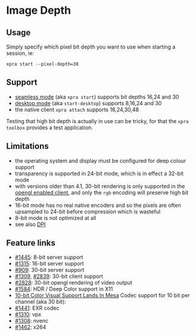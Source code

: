 # Image Depth

## Usage
Simply specify which pixel bit depth you want to use when starting a session, ie:
```shell
xpra start --pixel-depth=30
```

## Support
* [seamless mode](../Usage/Seamless.md) (aka `xpra start`) supports bit depths 16,24 and 30
* [desktop mode](../Usage/StartDesktop.md) (aka `start-desktop`) supports 8,16,24 and 30
* the native client `xpra attach` supports 16,24,30,48

Testing that high bit depth is actually in use can be tricky, for that the `xpra toolbox` provides a test application.


## Limitations
* the operating system and display must be configured for deep colour support
* transparency is supported in 24-bit mode, which is in effect a 32-bit mode
* with versions older than 4.1, 30-bit rendering is only supported in the [opengl enabled client](./Client-OpenGL.md), and only the `rgb` encoding will preserve high bit depth
* 16-bit mode has no real native encoders and so the pixels are often upsampled to 24-bit before compression which is wasteful
* 8-bit mode is not optimized at all
* see also [DPI](./DPI.md)

## Feature links
* [#1445](https://github.com/Xpra-org/xpra/issues/1445): 8-bit server support
* [#1315](https://github.com/Xpra-org/xpra/issues/1315): 16-bit server support
* [#909](https://github.com/Xpra-org/xpra/issues/909): 30-bit server support
* [#1309](https://github.com/Xpra-org/xpra/issues/1309), [#2839](../issues/2839): 30-bit client support
* [#2828](https://github.com/Xpra-org/xpra/issues/2828): 30-bit opengl rendering of video output
* [#1584](https://github.com/Xpra-org/xpra/issues/1584): HDR / Deep Color support in X11
* [10-bit Color Visual Support Lands In Mesa](https://www.phoronix.com/scan.php?page=news_item&px=Mesa-Lands-10-bit-Color)
Codec support for 10 bit per channel (aka 30 bit):
* [#1441](https://github.com/Xpra-org/xpra/issues/1441): EXR codec
* [#1310](https://github.com/Xpra-org/xpra/issues/1310): vpx
* [#1308](https://github.com/Xpra-org/xpra/issues/1308): nvenc
* [#1462](https://github.com/Xpra-org/xpra/issues/1462): x264

